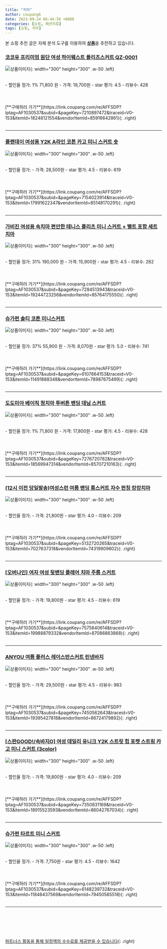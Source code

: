 ```yaml
---
title: "치마"
author: coupang6
date: 2023-09-24 06:44:58 +0800
categories: [쇼핑, 패션의류]
tags: [쇼핑, 치마]
---
```


본 쇼핑 추천 글은 자체 분석 도구를 이용하여 [**상품**](https://link.coupang.com/a/bao1ui)을 추천하고 있습니다.

### [코코유 프리미엄 원단 여성 하이웨스트 플리츠스커트 QZ-0001](https://link.coupang.com/re/AFFSDP?lptag=AF1030537&subid=&pageKey=7210897472&traceid=V0-153&itemId=18248121554&vendorItemId=85916642861)

![상품이미지](https://thumbnail10.coupangcdn.com/thumbnails/remote/230x230ex/image/vendor_inventory/df08/8b5c4e2a853f50770ac30f3d798a778ed8bd8bf0c5c7beb18a0a9d4e9e8b.jpg){: width="300" height="300" .w-50 .left}


<br>
- 할인율 정가: 1%  71,800   원
- 가격: 19,700원
- star 평가: 4.5
- 리뷰수: 428
<br>
<br>
<br>
<br>
[**구매하러 가기**](https://link.coupang.com/re/AFFSDP?lptag=AF1030537&subid=&pageKey=7210897472&traceid=V0-153&itemId=18248121554&vendorItemId=85916642861){: .right}
<br>
<br>

---

### [플랜데이 여성용 Y2K A라인 코튼 카고 미니 스커트 숏](https://link.coupang.com/re/AFFSDP?lptag=AF1030537&subid=&pageKey=7154023914&traceid=V0-153&itemId=17991622347&vendorItemId=85148170291)

![상품이미지](https://thumbnail8.coupangcdn.com/thumbnails/remote/230x230ex/image/rs_quotation_api/509oiuyk/2d08951742c445d482c676192b10bea2.jpg){: width="300" height="300" .w-50 .left}


<br>
- 할인율 정가: 
- 가격: 28,500원
- star 평가: 4.5
- 리뷰수: 619
<br>
<br>
<br>
<br>
[**구매하러 가기**](https://link.coupang.com/re/AFFSDP?lptag=AF1030537&subid=&pageKey=7154023914&traceid=V0-153&itemId=17991622347&vendorItemId=85148170291){: .right}
<br>
<br>

---

### [가비진 여성용 속치마 편안한 테니스 플리츠 미니 스커트 + 벨트 포함 세트 치마](https://link.coupang.com/re/AFFSDP?lptag=AF1030537&subid=&pageKey=7284513943&traceid=V0-153&itemId=19244723256&vendorItemId=85764175550)

![상품이미지](https://thumbnail7.coupangcdn.com/thumbnails/remote/230x230ex/image/vendor_inventory/f4f6/036251e574d65d37a4f2d7cf654c816ca1c85f2a71c149f0abd405cadb34.jpg){: width="300" height="300" .w-50 .left}


<br>
- 할인율 정가: 31%  190,000   원
- 가격: 15,900원
- star 평가: 4.5
- 리뷰수: 282
<br>
<br>
<br>
<br>
[**구매하러 가기**](https://link.coupang.com/re/AFFSDP?lptag=AF1030537&subid=&pageKey=7284513943&traceid=V0-153&itemId=19244723256&vendorItemId=85764175550){: .right}
<br>
<br>

---

### [슈가펀 솔티 코튼 미니스커트](https://link.coupang.com/re/AFFSDP?lptag=AF1030537&subid=&pageKey=6107864153&traceid=V0-153&itemId=11491888348&vendorItemId=78987675499)

![상품이미지](https://thumbnail9.coupangcdn.com/thumbnails/remote/230x230ex/image/rs_quotation_api/pq6zzpzt/050f1750d853446e81602c078b1bf09d.jpg){: width="300" height="300" .w-50 .left}


<br>
- 할인율 정가: 37%  55,900   원
- 가격: 8,070원
- star 평가: 5.0
- 리뷰수: 741
<br>
<br>
<br>
<br>
[**구매하러 가기**](https://link.coupang.com/re/AFFSDP?lptag=AF1030537&subid=&pageKey=6107864153&traceid=V0-153&itemId=11491888348&vendorItemId=78987675499){: .right}
<br>
<br>

---

### [도도미아 베이직 청치마 투버튼 밴딩 데님 스커트](https://link.coupang.com/re/AFFSDP?lptag=AF1030537&subid=&pageKey=7276720782&traceid=V0-153&itemId=18569947314&vendorItemId=85707210163)

![상품이미지](https://thumbnail6.coupangcdn.com/thumbnails/remote/230x230ex/image/vendor_inventory/5ce1/f6797e394cb2291b34b65dd559cc72bf8f5ca2e8d404dda68003f3cefc9c.jpg){: width="300" height="300" .w-50 .left}


<br>
- 할인율 정가: 1%  71,800   원
- 가격: 17,800원
- star 평가: 4.5
- 리뷰수: 428
<br>
<br>
<br>
<br>
[**구매하러 가기**](https://link.coupang.com/re/AFFSDP?lptag=AF1030537&subid=&pageKey=7276720782&traceid=V0-153&itemId=18569947314&vendorItemId=85707210163){: .right}
<br>
<br>

---

### [(12시 이전 당일발송)여성스런 여름 밴딩 롱스커트 자수 펀칭 캉캉치마](https://link.coupang.com/re/AFFSDP?lptag=AF1030537&subid=&pageKey=5132720265&traceid=V0-153&itemId=7027637318&vendorItemId=74319809602)

![상품이미지](https://thumbnail7.coupangcdn.com/thumbnails/remote/230x230ex/image/vendor_inventory/1cf7/3799d5e0bebcfc9a9efa2ac357724b910988f2f26034115d41d4568842ac.jpg){: width="300" height="300" .w-50 .left}


<br>
- 할인율 정가: 
- 가격: 21,800원
- star 평가: 4.0
- 리뷰수: 209
<br>
<br>
<br>
<br>
[**구매하러 가기**](https://link.coupang.com/re/AFFSDP?lptag=AF1030537&subid=&pageKey=5132720265&traceid=V0-153&itemId=7027637318&vendorItemId=74319809602){: .right}
<br>
<br>

---

### [[오버나인] 여자 여성 뒷밴딩 플레어 치마 주름 스커트](https://link.coupang.com/re/AFFSDP?lptag=AF1030537&subid=&pageKey=7575840614&traceid=V0-153&itemId=19988879332&vendorItemId=87086863868)

![상품이미지](https://thumbnail9.coupangcdn.com/thumbnails/remote/230x230ex/image/vendor_inventory/9f2e/294e2cb2501b59378a7248d592eefcbb7a5f07bdce25560e82851468595b.jpg){: width="300" height="300" .w-50 .left}


<br>
- 할인율 정가: 
- 가격: 19,800원
- star 평가: 4.5
- 리뷰수: 619
<br>
<br>
<br>
<br>
[**구매하러 가기**](https://link.coupang.com/re/AFFSDP?lptag=AF1030537&subid=&pageKey=7575840614&traceid=V0-153&itemId=19988879332&vendorItemId=87086863868){: .right}
<br>
<br>

---

### [ANYOU 여름 플러스 레이스반스커트 린넨바지](https://link.coupang.com/re/AFFSDP?lptag=AF1030537&subid=&pageKey=7450562643&traceid=V0-153&itemId=19395427818&vendorItemId=86724179892)

![상품이미지](https://thumbnail6.coupangcdn.com/thumbnails/remote/230x230ex/image/vendor_inventory/26c7/fb559dcb7ea5445dcde1ad9d5c64045a883d04102a72c632d71560e15f49.jpg){: width="300" height="300" .w-50 .left}


<br>
- 할인율 정가: 
- 가격: 29,500원
- star 평가: 4.5
- 리뷰수: 983
<br>
<br>
<br>
<br>
[**구매하러 가기**](https://link.coupang.com/re/AFFSDP?lptag=AF1030537&subid=&pageKey=7450562643&traceid=V0-153&itemId=19395427818&vendorItemId=86724179892){: .right}
<br>
<br>

---

### [[스판GOOD!/속바지O] 여성 데일리 유니크 Y2K 스트릿 힙 포켓 스트링 카고 미니 스커트 (3color)](https://link.coupang.com/re/AFFSDP?lptag=AF1030537&subid=&pageKey=7350831169&traceid=V0-153&itemId=18915523593&vendorItemId=86042767034)

![상품이미지](https://thumbnail7.coupangcdn.com/thumbnails/remote/230x230ex/image/vendor_inventory/333c/c9a30a3d9eebab8d76645cd615bcd79326fccfb45711a659a3c817ea5a49.jpg){: width="300" height="300" .w-50 .left}


<br>
- 할인율 정가: 
- 가격: 19,800원
- star 평가: 4.0
- 리뷰수: 209
<br>
<br>
<br>
<br>
[**구매하러 가기**](https://link.coupang.com/re/AFFSDP?lptag=AF1030537&subid=&pageKey=7350831169&traceid=V0-153&itemId=18915523593&vendorItemId=86042767034){: .right}
<br>
<br>

---

### [슈가펀 타르트 미니 스커트](https://link.coupang.com/re/AFFSDP?lptag=AF1030537&subid=&pageKey=6148239732&traceid=V0-153&itemId=11848437569&vendorItemId=79450585518)

![상품이미지](https://thumbnail8.coupangcdn.com/thumbnails/remote/230x230ex/image/retail/images/2021/11/17/15/1/cad80579-35e0-4d9d-a206-42711ed1b0ca.jpg){: width="300" height="300" .w-50 .left}


<br>
- 할인율 정가: 
- 가격: 7,750원
- star 평가: 4.5
- 리뷰수: 1642
<br>
<br>
<br>
<br>
[**구매하러 가기**](https://link.coupang.com/re/AFFSDP?lptag=AF1030537&subid=&pageKey=6148239732&traceid=V0-153&itemId=11848437569&vendorItemId=79450585518){: .right}
<br>
<br>

---
<br><br><br><br><br> [파트너스 활동을 통해 일정액의 수수료를 제공받을 수 있습니다](https://link.coupang.com/a/bao1ui){: .right}